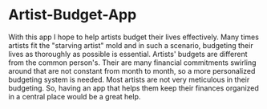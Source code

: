 Artist-Budget-App
=================
With this app I hope to help artists budget their lives effectively. Many times artists fit the "starving artist" mold and in such a scenario, budgeting their lives as thoroughly as possible is essential. Artists' budgets are different from the common person's. Their are many financial commitments swirling around that are not constant from month to month, so a more personalized budgeting system is needed. Most artists are not very meticulous in their budgeting. So, having an app that helps them keep their finances organized in a central place would be a great help. 
